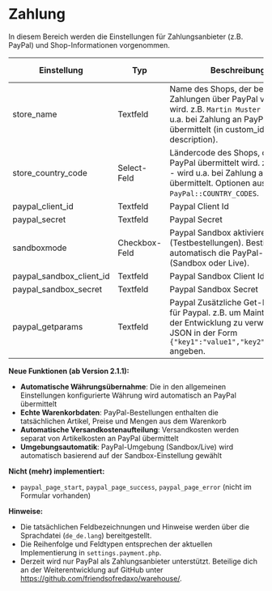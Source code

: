# Zahlung

In diesem Bereich werden die Einstellungen für Zahlungsanbieter (z.B. PayPal) und Shop-Informationen vorgenommen.

| Einstellung                   | Typ              | Beschreibung                                                                                                   | Mögliche Optionen/Format                                                  |
|-------------------------------|------------------|----------------------------------------------------------------------------------------------------------------|---------------------------------------------------------------------------|
| store_name                    | Textfeld         | Name des Shops, der bei Zahlungen über PayPal verwendet wird. z.B. <code>Martin Muster GmbH</code>, wird u.a. bei Zahlung an PayPal übermittelt (in custom_id und description). | Freitext                                                                  |
| store_country_code            | Select-Feld      | Ländercode des Shops, der an PayPal übermittelt wird. z.B. <code>de-DE</code> - wird u.a. bei Zahlung an PayPal übermittelt. Optionen aus `PayPal::COUNTRY_CODES`. | Werte aus `PayPal::COUNTRY_CODES`                                         |
| paypal_client_id              | Textfeld         | Paypal Client Id                                                                                               | Freitext                                                                  |
| paypal_secret                 | Textfeld         | Paypal Secret                                                                                                  | Freitext                                                                  |
| sandboxmode                   | Checkbox-Feld    | Paypal Sandbox aktivieren (Testbestellungen). Bestimmt automatisch die PayPal-Umgebung (Sandbox oder Live).   | Aktivierung: Option "1"                                                  |
| paypal_sandbox_client_id      | Textfeld         | Paypal Sandbox Client Id                                                                                       | Freitext                                                                  |
| paypal_sandbox_secret         | Textfeld         | Paypal Sandbox Secret                                                                                          | Freitext                                                                  |
| paypal_getparams              | Textfeld         | Paypal Zusätzliche Get-Parameter für Paypal. z.B. um Maintenance bei der Entwicklung zu verwenden. Als JSON in der Form <code>{"key1":"value1","key2":"value2"}</code> angeben. | JSON-Format                                                               |

**Neue Funktionen (ab Version 2.1.1):**

- **Automatische Währungsübernahme**: Die in den allgemeinen Einstellungen konfigurierte Währung wird automatisch an PayPal übermittelt
- **Echte Warenkorbdaten**: PayPal-Bestellungen enthalten die tatsächlichen Artikel, Preise und Mengen aus dem Warenkorb
- **Automatische Versandkostenaufteilung**: Versandkosten werden separat von Artikelkosten an PayPal übermittelt
- **Umgebungsautomatik**: PayPal-Umgebung (Sandbox/Live) wird automatisch basierend auf der Sandbox-Einstellung gewählt

**Nicht (mehr) implementiert:**

- `paypal_page_start`, `paypal_page_success`, `paypal_page_error` (nicht im Formular vorhanden)

**Hinweise:**

- Die tatsächlichen Feldbezeichnungen und Hinweise werden über die Sprachdatei (`de_de.lang`) bereitgestellt.
- Die Reihenfolge und Feldtypen entsprechen der aktuellen Implementierung in `settings.payment.php`.
- Derzeit wird nur PayPal als Zahlungsanbieter unterstützt. Beteilige dich an der Weiterentwicklung auf GitHub unter <a href="https://github.com/friendsofredaxo/warehouse/">https://github.com/friendsofredaxo/warehouse/</a>.

